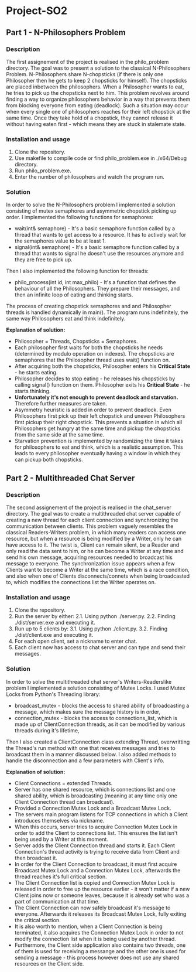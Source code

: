 # Project-SO2
## Part 1 - N-Philosophers Problem
### Description
The first assignement of the project is realised in the philo_problem directory. The goal was to present a solution to the classical N-Philosophers Problem.
N-Philosophers share N-chopsticks (if there is only one Philosopher then he gets to keep 2 chopsticks for himself). The chopsticks are placed inbetween the philosophers.
When a Philosopher wants to eat, he tries to pick up the chopsticks next to him. This problem revolves around finding a way to organize philosophers behavior in a way that prevents them from blocking everyone from eating (deadlock).
Such a situation may occur when every single one of philosophers reaches for their left chopstick at the same time. Once they take hold of a chopstick, they cannot release it without having eaten first - which means they are stuck in stalemate state.
  
### Installation and usage
1. Clone the repository.
2. Use makefile to compile code or find philo_problem.exe in ./x64/Debug directory.
3. Run philo_problem.exe.
4. Enter the number of philosophers and watch the program run.

### Solution
In order to solve the N-Philosophers problem I implemented a solution consisting of mutex semaphores and asymmetric chopstick picking up order.
I implemented the following functions for semaphores:
- wait(int& semaphore) - It's a basic semaphore function called by a thread that wants to get access to a resource. It has to actively wait for the semaphores value to be at least 1.
- signal(int& semaphore) - It's a basic semaphore function called by a thread that wants to signal he doesn't use the resources anymore and they are free to pick up.
  
Then I also implemented the following function for threads:
- philo_process(int id, int max_philo) -  It's a function that defines the behaviour of all the Philosophers. They prepare their messages, and then an infinite loop of eating and thinking starts.

The process of creating chopstick semaphores and and Philosopher threads is handled dynamically in main(). The program runs indefinitely, the same way Philosophers eat and think indefinitely.

**Explanation of solution:**
- Philosopher = Threads, Chopsticks = Semaphores.
- Each philosopher first waits for both the chopsticks he needs (determined by modulo operation on indexes). The chopsticks are semaphores that the Philosopher thread uses wait() function on.
- After acquiring both the chopsticks, Philosopher enters his **Critical State** - he starts eating.
- Philosopher decides to stop eating - he releases his chopsticks by calling signal() function on them. Philosopher exits his **Critical State** - he starts thinking.
- **Unfortunately it's not enough to prevent deadlock and starvation.** Therefore further measures are taken.
- Asymmetry heuristic is added in order to prevent deadlock. Even Philosophers first pick up their left chopstick and uneven Philosophers first pickup their right chopstick. This prevents a situation in which all Philosophers get hungry at the same time and pickup the chopsticks from the same side at the same time.
- Starvation prevention is implemented by randomizing the time it takes for philosophers to eat and think, which is a realistic assumption. This leads to every philosopher eventually having a window in which they can pickup both chopsticks.

## Part 2 - Multithreaded Chat Server
### Description
The second assignement of the project is realised in the chat_server directory. The goal was to create a multithreaded chat server capable of creating a new thread for each client connection and synchronizing the communication between clients.
This problem vaguely resembles the classical Readers-Writers problem, in which many readers can access one resource, but when a resource is being modified by a Writer, only he can have access to it.
The twist is, Client can remain silent, be a Reader and only read the data sent to him, or he can become a Writer at any time and send his own message, acquiring resources needed to broadcast his message to everyone.
The synchronization issue appears when a few Clients want to become a Writer at the same time, which is a race condition, and also when one of Clients disconnects/connets when being broadcasted to, which modifies the connections list the Writer operates on.

### Installation and usage
1. Clone the repository.
2. Run the server by either:
   2.1. Using python ./server.py.
   2.2. Finding ./dist/server.exe and executing it.
3. Run up to 5 clients by:
   3.1. Using python ./client.py.
   3.2. Finding ./dist/client.exe and executing it.
5. For each open client, set a nickname to enter chat.
6. Each client now has access to chat server and can type and send their messages.

### Solution
In order to solve the multithreaded chat server's Writers-Readerslike problem I implemented a solution consisting of Mutex Locks.
I used Mutex Locks from Python's Threading library:
- broadcast_mutex - blocks the access to shared ability of broadcasting a message, which makes sure the message history is in order,
- connection_mutex - blocks the access to connections_list, which is made up of ClientConnection threads, as it can be modified by various threads during it's lifetime,
  
Then I also created a ClientConnection class extending Thread, overwritting the Thread's run method with one that receives messages and tries to broadcast them in a manner discussed below.
I also added methods to handle the disconnection and a few parameters with Client's info.

**Explanation of solution:**
- Client Connections = extended Threads.
- Server has one shared resource, which is connections list and one shared ability, which is broadcasting (meaning at any time only one Client Connection thread can broadcast).
- Provided a Connection Mutex Lock and a Broadcast Mutex Lock.
- The servers main program listens for TCP connections in which a Client introduces themselves via nickname.
- When this occurs, server tries to acquire Connection Mutex Lock in order to add the Client to connections list. This ensures the list isn't being used by a Writer at this moment.
- Server adds the Client Connection thread and starts it. Each Client Connection's thread activity is trying to receive data from Client and then broadcast it.
- In order for the Client Connection to broadcast, it must first acquire Broadcast Mutex Lock and a Connection Mutex Lock, afterwards the thread reaches it's full critical section.
- The Client Connection list is copied and Connection Mutex Lock is released in order to free up the resource earlier - it won't matter if a new Client joins now or someone leaves, because it is already set who was a part of communication at that time.
- The Client Connection can now safely broadcast it's message to everyone. Afterwards it releases its Broadcast Mutex Lock, fully exiting the critical section.
- It is also worth to mention, when a Client Connection is being terminated, it also acquires the Connection Mutex Lock in order to not modify the connection list when it is being used by another thread.
- Furthermore, the Client side application also contains two threads, one of them is used for receiving a messange and the other one is used for sending a message - this process however does not use any shared resources on the Client side.
  
